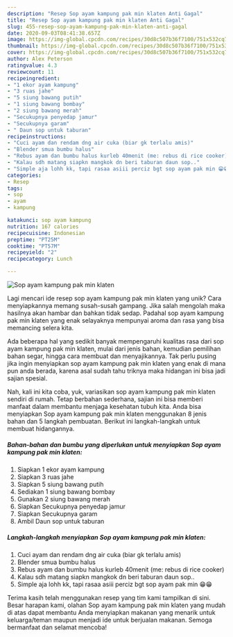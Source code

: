 ```yaml
---
description: "Resep Sop ayam kampung pak min klaten Anti Gagal"
title: "Resep Sop ayam kampung pak min klaten Anti Gagal"
slug: 455-resep-sop-ayam-kampung-pak-min-klaten-anti-gagal
date: 2020-09-03T08:41:38.657Z
image: https://img-global.cpcdn.com/recipes/30d8c507b36f7100/751x532cq70/sop-ayam-kampung-pak-min-klaten-foto-resep-utama.jpg
thumbnail: https://img-global.cpcdn.com/recipes/30d8c507b36f7100/751x532cq70/sop-ayam-kampung-pak-min-klaten-foto-resep-utama.jpg
cover: https://img-global.cpcdn.com/recipes/30d8c507b36f7100/751x532cq70/sop-ayam-kampung-pak-min-klaten-foto-resep-utama.jpg
author: Alex Peterson
ratingvalue: 4.3
reviewcount: 11
recipeingredient:
- "1 ekor ayam kampung"
- "3 ruas jahe"
- "5 siung bawang putih"
- "1 siung bawang bombay"
- "2 siung bawang merah"
- "Secukupnya penyedap jamur"
- "Secukupnya garam"
- " Daun sop untuk taburan"
recipeinstructions:
- "Cuci ayam dan rendam dng air cuka (biar gk terlalu amis)"
- "Blender smua bumbu halus"
- "Rebus ayam dan bumbu halus kurleb 40menit (me: rebus di rice cooker)"
- "Kalau sdh matang siapkn mangkok dn beri taburan daun sop.."
- "Simple aja lohh kk, tapi rasaa asiii perciz bgt sop ayam pak min 😁😁"
categories:
- Resep
tags:
- sop
- ayam
- kampung

katakunci: sop ayam kampung 
nutrition: 167 calories
recipecuisine: Indonesian
preptime: "PT25M"
cooktime: "PT57M"
recipeyield: "2"
recipecategory: Lunch

---
```



![Sop ayam kampung pak min klaten](https://img-global.cpcdn.com/recipes/30d8c507b36f7100/751x532cq70/sop-ayam-kampung-pak-min-klaten-foto-resep-utama.jpg)

Lagi mencari ide resep sop ayam kampung pak min klaten yang unik? Cara menyiapkannya memang susah-susah gampang. Jika salah mengolah maka hasilnya akan hambar dan bahkan tidak sedap. Padahal sop ayam kampung pak min klaten yang enak selayaknya mempunyai aroma dan rasa yang bisa memancing selera kita.

Ada beberapa hal yang sedikit banyak mempengaruhi kualitas rasa dari sop ayam kampung pak min klaten, mulai dari jenis bahan, kemudian pemilihan bahan segar, hingga cara membuat dan menyajikannya. Tak perlu pusing jika ingin menyiapkan sop ayam kampung pak min klaten yang enak di mana pun anda berada, karena asal sudah tahu triknya maka hidangan ini bisa jadi sajian spesial.




Nah, kali ini kita coba, yuk, variasikan sop ayam kampung pak min klaten sendiri di rumah. Tetap berbahan sederhana, sajian ini bisa memberi manfaat dalam membantu menjaga kesehatan tubuh kita. Anda bisa menyiapkan Sop ayam kampung pak min klaten menggunakan 8 jenis bahan dan 5 langkah pembuatan. Berikut ini langkah-langkah untuk membuat hidangannya.

<!--inarticleads1-->

##### Bahan-bahan dan bumbu yang diperlukan untuk menyiapkan Sop ayam kampung pak min klaten:

1. Siapkan 1 ekor ayam kampung
1. Siapkan 3 ruas jahe
1. Siapkan 5 siung bawang putih
1. Sediakan 1 siung bawang bombay
1. Gunakan 2 siung bawang merah
1. Siapkan Secukupnya penyedap jamur
1. Siapkan Secukupnya garam
1. Ambil  Daun sop untuk taburan




<!--inarticleads2-->

##### Langkah-langkah menyiapkan Sop ayam kampung pak min klaten:

1. Cuci ayam dan rendam dng air cuka (biar gk terlalu amis)
1. Blender smua bumbu halus
1. Rebus ayam dan bumbu halus kurleb 40menit (me: rebus di rice cooker)
1. Kalau sdh matang siapkn mangkok dn beri taburan daun sop..
1. Simple aja lohh kk, tapi rasaa asiii perciz bgt sop ayam pak min 😁😁




Terima kasih telah menggunakan resep yang tim kami tampilkan di sini. Besar harapan kami, olahan Sop ayam kampung pak min klaten yang mudah di atas dapat membantu Anda menyiapkan makanan yang menarik untuk keluarga/teman maupun menjadi ide untuk berjualan makanan. Semoga bermanfaat dan selamat mencoba!
